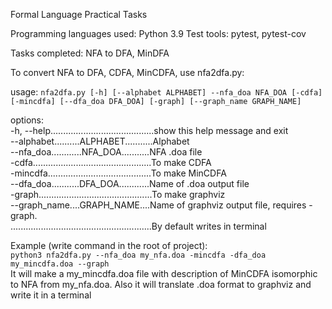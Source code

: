 Formal Language Practical Tasks

Programming languages used: Python 3.9
Test tools: pytest, pytest-cov

Tasks completed:
NFA to DFA, MinDFA

To convert NFA to DFA, CDFA, MinCDFA, use nfa2dfa.py:

usage: `nfa2dfa.py [-h] [--alphabet ALPHABET] --nfa_doa NFA_DOA [-cdfa] [-mincdfa] [--dfa_doa DFA_DOA] [-graph] [--graph_name GRAPH_NAME]`

options: <br/>
  -h, --help.........................................show this help message and exit <br/>
  --alphabet..........ALPHABET...........Alphabet <br/>
  --nfa_doa............NFA_DOA...........NFA .doa file <br/>
  -cdfa...............................................To make CDFA <br/>
  -mincdfa.........................................To make MinCDFA <br/>
  --dfa_doa...........DFA_DOA............Name of .doa output file <br/>
  -graph.............................................To make graphviz <br/>
  --graph_name....GRAPH_NAME....Name of graphviz output file, requires -graph. <br/> 
  ........................................................By default writes in terminal 

Example (write command in the root of project):   
`python3 nfa2dfa.py --nfa_doa my_nfa.doa -mincdfa -dfa_doa my_mincdfa.doa --graph`  
It will make a my_mincdfa.doa file with description of MinCDFA isomorphic to NFA from my_nfa.doa. Also it will translate .doa format to graphviz and write it in a terminal
